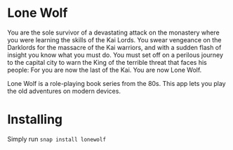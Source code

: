 # Lone Wolf

You are the sole survivor of a devastating attack on the monastery where you were learning the skills of the Kai Lords. You swear vengeance on the Darklords for the massacre of the Kai warriors, and with a sudden flash of insight you know what you must do. You must set off on a perilous journey to the capital city to warn the King of the terrible threat that faces his people: For you are now the last of the Kai. You are now Lone Wolf.

Lone Wolf is a role-playing book series from the 80s. This app lets you play the old adventures on modern devices.

# Installing

Simply run `snap install lonewolf`
